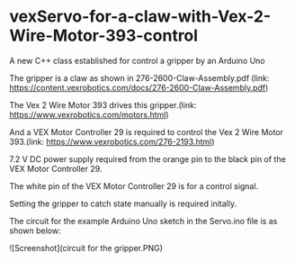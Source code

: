 # vexServo-for-a-claw-with-Vex-2-Wire-Motor-393-control
A new C++ class established for control a gripper by an Arduino Uno

The gripper is a claw as shown in 276-2600-Claw-Assembly.pdf (link: https://content.vexrobotics.com/docs/276-2600-Claw-Assembly.pdf)

The Vex 2 Wire Motor 393 drives this gripper.(link: https://www.vexrobotics.com/motors.html)

And a VEX Motor Controller 29 is required to control the Vex 2 Wire Motor 393.(link: https://www.vexrobotics.com/276-2193.html)

7.2 V DC power supply required from the orange pin to the black pin of the VEX Motor Controller 29.

The white pin of the VEX Motor Controller 29 is for a control signal.

Setting the gripper to catch state manually is required initally.

The circuit for the example Arduino Uno sketch in the Servo.ino file is as shown below:

![Screenshot](circuit for the gripper.PNG)
